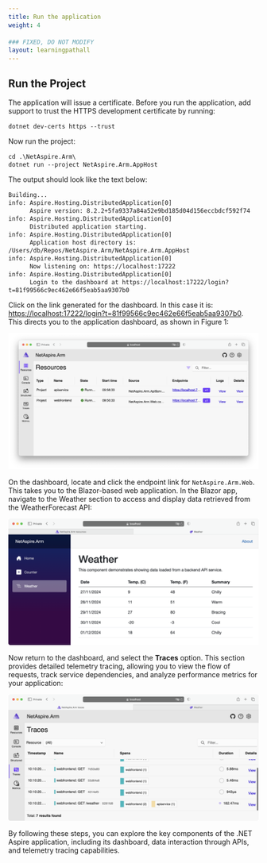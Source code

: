 ```yaml
---
title: Run the application
weight: 4

### FIXED, DO NOT MODIFY
layout: learningpathall
---
```

## Run the Project
The application will issue a certificate. Before you run the application, add support to trust the HTTPS development certificate by running:
 
```console
dotnet dev-certs https --trust
```

Now run the project:
```console
cd .\NetAspire.Arm\
dotnet run --project NetAspire.Arm.AppHost 
```

The output should look like the text below:
```output
Building...
info: Aspire.Hosting.DistributedApplication[0]
      Aspire version: 8.2.2+5fa9337a84a52e9bd185d04d156eccbdcf592f74
info: Aspire.Hosting.DistributedApplication[0]
      Distributed application starting.
info: Aspire.Hosting.DistributedApplication[0]
      Application host directory is: /Users/db/Repos/NetAspire.Arm/NetAspire.Arm.AppHost
info: Aspire.Hosting.DistributedApplication[0]
      Now listening on: https://localhost:17222
info: Aspire.Hosting.DistributedApplication[0]
      Login to the dashboard at https://localhost:17222/login?t=81f99566c9ec462e66f5eab5aa9307b0
```

Click on the link generated for the dashboard. In this case it is: [https://localhost:17222/login?t=81f99566c9ec462e66f5eab5aa9307b0](https://localhost:17222/login?t=81f99566c9ec462e66f5eab5aa9307b0). This directs you to the application dashboard, as shown in Figure 1:

![fig1 alt-text#center](figures/01.png "Figure 1: Application Dashboard.")

On the dashboard, locate and click the endpoint link for `NetAspire.Arm.Web`. This takes you to the Blazor-based web application. In the Blazor app, navigate to the Weather section to access and display data retrieved from the WeatherForecast API:

![fig2 alt-text#center](figures/02.png "Figure 2: Data Displayed from WeatherForecast API.")

Now return to the dashboard, and select the **Traces** option. This section provides detailed telemetry tracing, allowing you to view the flow of requests, track service dependencies, and analyze performance metrics for your application:

![fig3 alt-text#center](figures/03.png "Figure 3: Traces.")

By following these steps, you can explore the key components of the .NET Aspire application, including its dashboard, data interaction through APIs, and telemetry tracing capabilities.
